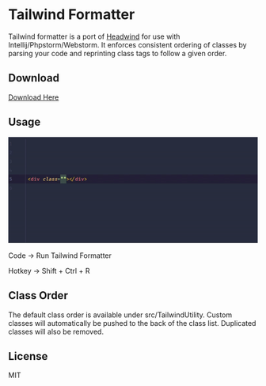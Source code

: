 # Tailwind Formatter

Tailwind formatter is a port of [Headwind](https://github.com/heybourn/headwind) for use with Intellij/Phpstorm/Webstorm. It enforces consistent ordering of classes by parsing your code and reprinting class tags to follow a given order.

## Download

[Download Here](https://plugins.jetbrains.com/plugin/13376-tailwind-formatter/)

## Usage
![Demo Gif](https://github.com/MyOutDeskLLC/Tailwind-Formatter/blob/master/demo.gif)

Code -> Run Tailwind Formatter

Hotkey -> Shift + Ctrl + R

## Class Order
The default class order is available under src/TailwindUtility. Custom classes will automatically be pushed to the back
of the class list. Duplicated classes will also be removed.

## License
MIT

